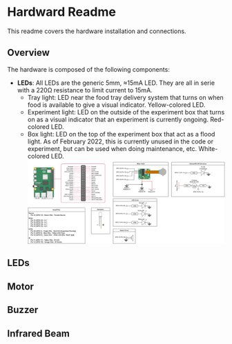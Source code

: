 # Hardward Readme
This readme covers the hardware installation and connections.

## Overview
The hardware is composed of the following components:
 - __**LEDs**__: All LEDs are the generic 5mm, ≈15mA LED. They are all in serie with a 220Ω resistance to limit current to 15mA.
   - Tray light: LED near the food tray delivery system that turns on when food is available to give a visual indicator. Yellow-colored LED.
   - Experiment light: LED on the outside of the experiment box that turns on as a visual indicator that an experiment is currently ongoing. Red-colored LED.
   - Box light: LED on the top of the experiment box that act as a flood light. As of February 2022, this is currently unused in the code or experiment, but can be used when doing maintenance, etc. White-colored LED.
![Overview of the hardware](https://github.com/oliviabharvey/hackathon/blob/master/hardware/hardware_diagram.png)

## LEDs

## Motor

## Buzzer

## Infrared Beam